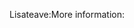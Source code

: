 <span data-ttu-id="67e5b-101">Lisateave:</span><span class="sxs-lookup"><span data-stu-id="67e5b-101">More information:</span></span>